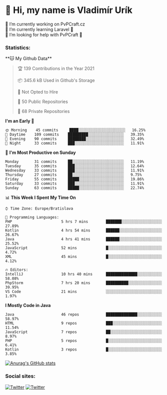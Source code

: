 <h1> 👋 Hi, my name is Vladimír Urík</h1>
<p>
 🔭 I’m currently working on PvPCraft.cz<br>
 🌱 I’m currently learning Laravel 💙<br>
 🤔 I’m looking for help with PvPCraft 💝<br>
</p>
<h3>Statistics:</h3>
<!--START_SECTION:waka-->
**🐱 My Github Data** 

> 🏆 139 Contributions in the Year 2021
 > 
> 📦 345.6 kB Used in Github's Storage 
 > 
> 🚫 Not Opted to Hire
 > 
> 📜 50 Public Repositories 
 > 
> 🔑 68 Private Repositories  
 > 
**I'm an Early 🐤** 

```text
🌞 Morning    45 commits     ████░░░░░░░░░░░░░░░░░░░░░   16.25% 
🌆 Daytime    109 commits    █████████░░░░░░░░░░░░░░░░   39.35% 
🌃 Evening    90 commits     ████████░░░░░░░░░░░░░░░░░   32.49% 
🌙 Night      33 commits     ███░░░░░░░░░░░░░░░░░░░░░░   11.91%

```
📅 **I'm Most Productive on Sunday** 

```text
Monday       31 commits     ██░░░░░░░░░░░░░░░░░░░░░░░   11.19% 
Tuesday      35 commits     ███░░░░░░░░░░░░░░░░░░░░░░   12.64% 
Wednesday    33 commits     ███░░░░░░░░░░░░░░░░░░░░░░   11.91% 
Thursday     27 commits     ██░░░░░░░░░░░░░░░░░░░░░░░   9.75% 
Friday       55 commits     █████░░░░░░░░░░░░░░░░░░░░   19.86% 
Saturday     33 commits     ███░░░░░░░░░░░░░░░░░░░░░░   11.91% 
Sunday       63 commits     █████░░░░░░░░░░░░░░░░░░░░   22.74%

```


📊 **This Week I Spent My Time On** 

```text
⌚︎ Time Zone: Europe/Bratislava

💬 Programming Languages: 
PHP                      5 hrs 7 mins        ███████░░░░░░░░░░░░░░░░░░   27.89% 
Kotlin                   4 hrs 54 mins       ██████░░░░░░░░░░░░░░░░░░░   26.67% 
Java                     4 hrs 41 mins       ██████░░░░░░░░░░░░░░░░░░░   25.52% 
JavaScript               52 mins             █░░░░░░░░░░░░░░░░░░░░░░░░   4.72% 
XML                      45 mins             █░░░░░░░░░░░░░░░░░░░░░░░░   4.12%

🔥 Editors: 
IntelliJ                 10 hrs 40 mins      ██████████████░░░░░░░░░░░   58.08% 
PhpStorm                 7 hrs 20 mins       ██████████░░░░░░░░░░░░░░░   39.95% 
VS Code                  21 mins             ░░░░░░░░░░░░░░░░░░░░░░░░░   1.97%

```

**I Mostly Code in Java** 

```text
Java                     46 repos            ██████████████░░░░░░░░░░░   58.97% 
HTML                     9 repos             ███░░░░░░░░░░░░░░░░░░░░░░   11.54% 
JavaScript               7 repos             ██░░░░░░░░░░░░░░░░░░░░░░░   8.97% 
PHP                      5 repos             █░░░░░░░░░░░░░░░░░░░░░░░░   6.41% 
Kotlin                   3 repos             █░░░░░░░░░░░░░░░░░░░░░░░░   3.85%

```



<!--END_SECTION:waka-->

[![Anurag's GitHub stats](https://github-readme-stats.vercel.app/api?username=vladimir-urik)](https://github.com/anuraghazra/github-readme-stats)

<h3>Social sites:</h3>
<p><a href="https://twitter.com/GGGEDR" target="_blank"><img alt="Twitter" src="https://img.shields.io/badge/twitter-%231DA1F2.svg?&style=for-the-badge&logo=twitter&logoColor=white" /></a> <a href="https://www.reddit.com/user/GGGEDR" target="_blank"><img alt="Twitter" src="https://img.shields.io/badge/reddit-%23FE6262.svg?&style=for-the-badge&logo=reddit&logoColor=white" /></a>
</p>
